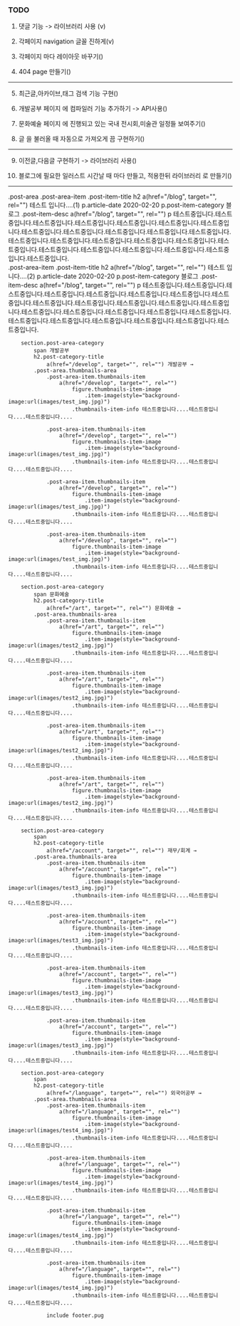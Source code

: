### TODO ###

1. 댓글 기능 -> 라이브러리 사용 (v)

2. 각페이지 navigation 글꼴 진하게(v)

3. 각페이지 마다 레이아웃 바꾸기()

4. 404 page 만들기()

-----------------------------------------------------------------------

5. 최근글,아카이브,태그 검색 기능 구현()

6. 개발공부 페이지 에 컴파일러 기능 추가하기 -> API사용()

7. 문화예술 페이지 에 진행되고 있는 국내 전시회,미술관 일정들 보여주기()
 
8. 글 을 불러올 때 자동으로 가져오게 끔 구현하기()

-------------------------------------------------------------------------

9. 이전글,다음글 구현하기 -> 라이브러리 사용()

10. 블로그에 필요한 일러스트 시간날 때 마다 만들고, 적용한뒤 라이브러리 로 만들기()

--------------------------------------------------------------------------

.post-area
                .post-area-item
                    .post-item-title
                        h2 
                            a(href="/blog", target="", rel="") 테스트 입니다....(1)
                        p.article-date 2020-02-20 
                        p.post-item-category 블로그
                    .post-item-desc
                        a(href="/blog", target="", rel="")
                            p 테스트중입니다.테스트중입니다.테스트중입니다.테스트중입니다.테스트중입니다.테스트중입니다.테스트중입니다.테스트중입니다.테스트중입니다.테스트중입니다.테스트중입니다.테스트중입니다.테스트중입니다.테스트중입니다.테스트중입니다.테스트중입니다.테스트중입니다.테스트중입니다.테스트중입니다.테스트중입니다.테스트중입니다.테스트중입니다.테스트중입니다.테스트중입니다.                       
                .post-area-item
                    .post-item-title
                        h2 
                            a(href="/blog", target="", rel="") 테스트 입니다....(2)
                        p.article-date 2020-02-20 
                        p.post-item-category 블로그
                    .post-item-desc
                        a(href="/blog", target="", rel="")
                            p 테스트중입니다.테스트중입니다.테스트중입니다.테스트중입니다.테스트중입니다.테스트중입니다.테스트중입니다.테스트중입니다.테스트중입니다.테스트중입니다.테스트중입니다.테스트중입니다.테스트중입니다.테스트중입니다.테스트중입니다.테스트중입니다.테스트중입니다.테스트중입니다.테스트중입니다.테스트중입니다.테스트중입니다.테스트중입니다.테스트중입니다.테스트중입니다.                        

        section.post-area-category
            span 개발공부
            h2.post-category-title
                a(href="/develop", target="", rel="") 개발공부 →         
            .post-area.thumbnails-area
                .post-area-item.thumbnails-item
                    a(href="/develop", target="", rel="")
                        figure.thumbnails-item-image
                            .item-image(style="background-image:url(images/test_img.jpg)") 
                        .thumbnails-item-info 테스트중입니다....테스트중입니다....테스트중입니다....    

                .post-area-item.thumbnails-item
                    a(href="/develop", target="", rel="")
                        figure.thumbnails-item-image
                            .item-image(style="background-image:url(images/test_img.jpg)") 
                        .thumbnails-item-info 테스트중입니다....테스트중입니다....테스트중입니다....   

                .post-area-item.thumbnails-item
                    a(href="/develop", target="", rel="")
                        figure.thumbnails-item-image
                            .item-image(style="background-image:url(images/test_img.jpg)") 
                        .thumbnails-item-info 테스트중입니다....테스트중입니다....테스트중입니다....   

                .post-area-item.thumbnails-item
                    a(href="/develop", target="", rel="")
                        figure.thumbnails-item-image
                            .item-image(style="background-image:url(images/test_img.jpg)") 
                        .thumbnails-item-info 테스트중입니다....테스트중입니다....테스트중입니다....   

        section.post-area-category
            span 문화예술
            h2.post-category-title
                a(href="/art", target="", rel="") 문화예술 →         
            .post-area.thumbnails-area
                .post-area-item.thumbnails-item
                    a(href="/art", target="", rel="")
                        figure.thumbnails-item-image
                            .item-image(style="background-image:url(images/test2_img.jpg)") 
                        .thumbnails-item-info 테스트중입니다....테스트중입니다....테스트중입니다....    

                .post-area-item.thumbnails-item
                    a(href="/art", target="", rel="")
                        figure.thumbnails-item-image
                            .item-image(style="background-image:url(images/test2_img.jpg)") 
                        .thumbnails-item-info 테스트중입니다....테스트중입니다....테스트중입니다....   

                .post-area-item.thumbnails-item
                    a(href="/art", target="", rel="")
                        figure.thumbnails-item-image
                            .item-image(style="background-image:url(images/test2_img.jpg)") 
                        .thumbnails-item-info 테스트중입니다....테스트중입니다....테스트중입니다....   

                .post-area-item.thumbnails-item
                    a(href="/art", target="", rel="")
                        figure.thumbnails-item-image
                            .item-image(style="background-image:url(images/test2_img.jpg)") 
                        .thumbnails-item-info 테스트중입니다....테스트중입니다....테스트중입니다....       

        section.post-area-category
            span 
            h2.post-category-title
                a(href="/account", target="", rel="") 재무/회계 →         
            .post-area.thumbnails-area
                .post-area-item.thumbnails-item
                    a(href="/account", target="", rel="")
                        figure.thumbnails-item-image
                            .item-image(style="background-image:url(images/test3_img.jpg)") 
                        .thumbnails-item-info 테스트중입니다....테스트중입니다....테스트중입니다....    

                .post-area-item.thumbnails-item
                    a(href="/account", target="", rel="")
                        figure.thumbnails-item-image
                            .item-image(style="background-image:url(images/test3_img.jpg)") 
                        .thumbnails-item-info 테스트중입니다....테스트중입니다....테스트중입니다....   

                .post-area-item.thumbnails-item
                    a(href="/account", target="", rel="")
                        figure.thumbnails-item-image
                            .item-image(style="background-image:url(images/test3_img.jpg)") 
                        .thumbnails-item-info 테스트중입니다....테스트중입니다....테스트중입니다....   

                .post-area-item.thumbnails-item
                    a(href="/account", target="", rel="")
                        figure.thumbnails-item-image
                            .item-image(style="background-image:url(images/test3_img.jpg)") 
                        .thumbnails-item-info 테스트중입니다....테스트중입니다....테스트중입니다....       

        section.post-area-category
            span 
            h2.post-category-title
                a(href="/language", target="", rel="") 외국어공부 →         
            .post-area.thumbnails-area
                .post-area-item.thumbnails-item
                    a(href="/language", target="", rel="")
                        figure.thumbnails-item-image
                            .item-image(style="background-image:url(images/test4_img.jpg)") 
                        .thumbnails-item-info 테스트중입니다....테스트중입니다....테스트중입니다....    

                .post-area-item.thumbnails-item
                    a(href="/language", target="", rel="")
                        figure.thumbnails-item-image
                            .item-image(style="background-image:url(images/test4_img.jpg)") 
                        .thumbnails-item-info 테스트중입니다....테스트중입니다....테스트중입니다....   

                .post-area-item.thumbnails-item
                    a(href="/language", target="", rel="")
                        figure.thumbnails-item-image
                            .item-image(style="background-image:url(images/test4_img.jpg)") 
                        .thumbnails-item-info 테스트중입니다....테스트중입니다....테스트중입니다....   

                .post-area-item.thumbnails-item
                    a(href="/language", target="", rel="")
                        figure.thumbnails-item-image
                            .item-image(style="background-image:url(images/test4_img.jpg)") 
                        .thumbnails-item-info 테스트중입니다....테스트중입니다....테스트중입니다....       

                include footer.pug
